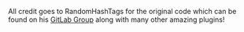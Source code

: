 All credit goes to RandomHashTags for the original code which can be found on his [GitLab Group](https://gitlab.com/cosmic-plugins) along with many other amazing plugins!
